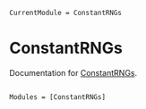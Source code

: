 ```@meta
CurrentModule = ConstantRNGs
```

# ConstantRNGs

Documentation for [ConstantRNGs](https://github.com/cscherrer/ConstantRNGs.jl).

```@index
```

```@autodocs
Modules = [ConstantRNGs]
```
